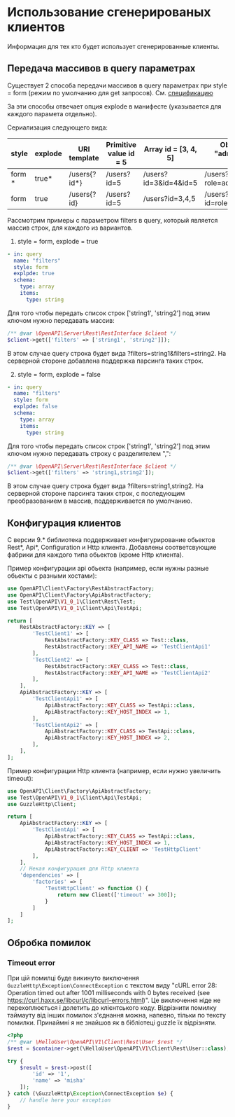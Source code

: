 # Использование сгенерированых клиентов

Информация для тех кто будет использует сгенерированные клиенты.

## Передача массивов в query параметрах

Существует 2 способа передачи массивов в query параметрах при style = form (режим по умолчанию для get запросов). 
См. [спецификацию](https://swagger.io/docs/specification/serialization/#query)

За эти способы отвечает опция explode в манифесте (указывается для каждого парамета отдельно).

Сериализация следующего вида:

| style  | explode | URI template | Primitive value id = 5 | Array id = [3, 4, 5]  | Object id = {"role": "admin", "firstName": "Alex"} |
|--------|---------|--------------|------------------------|-----------------------|----------------------------------------------------|
| form * | true*   | /users{?id*} | /users?id=5            | /users?id=3&id=4&id=5 | /users?role=admin&firstName=Alex                |
| form   | true    | /users{?id}  | /users?id=5            | /users?id=3,4,5       | /users?id=role,admin,firstName,Alex                |

Рассмотрим примеры с параметром filters в query, который является массив строк, для каждого из вариантов.

1. style = form, explode = true

```yaml
- in: query
  name: "filters"
  style: form
  explpde: true
  schema:
    type: array
    items:
      type: string
```

Для того чтобы передать список строк ['string1', 'string2'] под этим ключом нужно передавать массив:

```php
/** @var \OpenAPI\Server\Rest\RestInterface $client */
$client->get(['filters' => ['string1', 'string2']]);
```

В этом случае query строка будет вида ?filters=string1&filters=string2. На серверной стороне добавлена поддержка парсинга таких строк.

2. style = form, explode = false

```yaml
- in: query
  name: "filters"
  style: form
  explpde: false
  schema:
    type: array
    items:
      type: string
```

Для того чтобы передать список строк ['string1', 'string2'] под этим ключом нужно передавать строку с разделителем ",":

```php
/** @var \OpenAPI\Server\Rest\RestInterface $client */
$client->get(['filters' => 'string1,string2']);
```

В этом случае query строка будет вида ?filters=string1,string2. На серверной стороне парсинга таких строк, с последующим преобразованием в массив, поддерживается по умолчанию.

## Конфигурация клиентов
С версии 9.* библиотека поддерживает конфигурирование обьектов Rest\*, Api\*, Configuration и Http клиента. Добавлены соответсвующие фабрики для каждого типа обьектов (кроме Http клиента).

Пример конфигурации api обьекта (например, если нужны разные обьекты с разными хостами):

```php
use OpenAPI\Client\Factory\RestAbstractFactory;
use OpenAPI\Client\Factory\ApiAbstractFactory;
use Test\OpenAPI\V1_0_1\Client\Rest\Test;
use Test\OpenAPI\V1_0_1\Client\Api\TestApi;

return [
    RestAbstractFactory::KEY => [
        'TestClient1' => [
            RestAbstractFactory::KEY_CLASS => Test::class,
            RestAbstractFactory::KEY_API_NAME => 'TestClientApi1'
        ],
        'TestClient2' => [
            RestAbstractFactory::KEY_CLASS => Test::class,
            RestAbstractFactory::KEY_API_NAME => 'TestClientApi2'
        ],
    ],
    ApiAbstractFactory::KEY => [
        'TestClientApi1' => [
            ApiAbstractFactory::KEY_CLASS => TestApi::class,
            ApiAbstractFactory::KEY_HOST_INDEX => 1,
        ],
        'TestClientApi2' => [
            ApiAbstractFactory::KEY_CLASS => TestApi::class,
            ApiAbstractFactory::KEY_HOST_INDEX => 2,
        ],
    ],
];
```

Пример конфигурации Http клиента (например, если нужно увеличить timeout):

```php
use OpenAPI\Client\Factory\ApiAbstractFactory;
use Test\OpenAPI\V1_0_1\Client\Api\TestApi;
use GuzzleHttp\Client;

return [
    ApiAbstractFactory::KEY => [
        'TestClientApi' => [
            ApiAbstractFactory::KEY_CLASS => TestApi::class,
            ApiAbstractFactory::KEY_HOST_INDEX => 1,
            ApiAbstractFactory::KEY_CLIENT => 'TestHttpClient'
        ],
    ],
    // Некая конфигурация для Http клиента
    'dependencies' => [
        'factories' => [
            'TestHttpClient' => function () {
                return new Client(['timeout' => 300]);
            }
        ]
    ]
];
```

## Обробка помилок

### Timeout error

При цій помилці буде викинуто виключення `GuzzleHttp\Exception\ConnectException` с текстом виду "cURL error 28: 
Operation timed out after 1001 milliseconds with 0 bytes received (see https://curl.haxx.se/libcurl/c/libcurl-errors.html)". 
Це виключення ніде не перехоплюється і долетить до клієнтського коду. Відрізнити помилку таймауту від інших помилок 
з'єднання можна, напевно, тільки по тексту помилки. Принаймні я не знайшов як в бібліотеці guzzle їх відрізняти.

```php
<?php
/** @var \HelloUser\OpenAPI\V1\Client\Rest\User $rest */
$rest = $container->get(\HelloUser\OpenAPI\V1\Client\Rest\User::class);

try {
    $result = $rest->post([
        'id' => '1',
        'name' => 'misha'
    ]);
} catch (\GuzzleHttp\Exception\ConnectException $e) {
    // handle here your exception
}
```